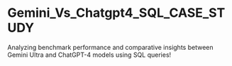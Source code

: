 # Gemini_Vs_Chatgpt4_SQL_CASE_STUDY
Analyzing benchmark performance and comparative insights between Gemini Ultra and ChatGPT-4 models using SQL queries!
